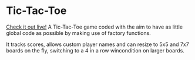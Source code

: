 # Tic-Tac-Toe
[Check it out live!](https://nathoggles.github.io/Tic-Tac-Toe/)
A Tic-Tac-Toe game coded with the aim to have as little global code as possible by making use of factory functions.

It tracks scores, allows custom player names and can resize to 5x5 and 7x7 boards on the fly, switching to a 4 in a row wincondition on larger boards. 